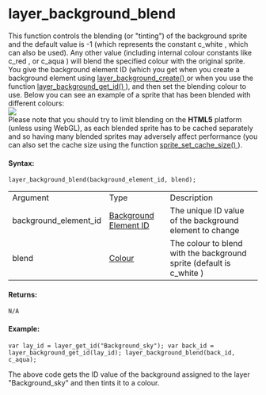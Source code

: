 # layer_background_blend

This function controls the blending (or "tinting") of the background
sprite and the default value is -1 (which represents the constant
c_white , which can also be used). Any other value (including internal
colour constants like c_red , or c_aqua ) will blend the specified
colour with the original sprite. You give the background element ID
(which you get when you create a background element using [
layer_background_create() ](layer_background_create) or when you use
the function [ layer_background_get_id() ](layer_background_get_id)
), and then set the blending colour to use. Below you can see an example
of a sprite that has been blended with different colours:  
![](https://gms.magecorn.com/Manual/assets/Images/Scripting_Reference/GML/Reference/Rooms/blend_image.png)  
Please note that you should try to limit blending on the **HTML5**
platform (unless using WebGL), as each blended sprite has to be cached
separately and so having many blended sprites may adversely affect
performance (you can also set the cache size using the function [
sprite_set_cache_size()
](../../Sprites/Sprite_Manipulation/sprite_set_cache_size) ).

#### Syntax:

``` gml
layer_background_blend(background_element_id, blend);
```

|                       |                                                                                                                                                    |                                                                        |
|-----------------------|----------------------------------------------------------------------------------------------------------------------------------------------------|------------------------------------------------------------------------|
| Argument              | Type                                                                                                                                               | Description                                                            |
| background_element_id |  [Background Element ID](../../../../../../GameMaker_Language/GML_Reference/Asset_Management/Rooms/Background_Layers/layer_background_get_id)  | The unique ID value of the background element to change                |
| blend                 |  [Colour](../../../../../../GameMaker_Language/GML_Reference/Drawing/Colour_And_Alpha/Colour_And_Alpha)                                        | The colour to blend with the background sprite (default is c_white )   |

#### Returns:

``` gml
N/A
```

#### Example:

``` gml
var lay_id = layer_get_id("Background_sky"); var back_id = layer_background_get_id(lay_id); layer_background_blend(back_id, c_aqua);
```

The above code gets the ID value of the background assigned to the layer
"Background_sky" and then tints it to a colour.

